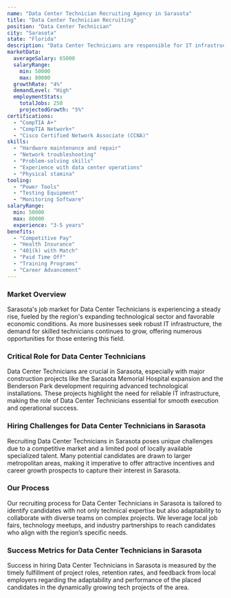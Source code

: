 ```yaml
---
name: "Data Center Technician Recruiting Agency in Sarasota"
title: "Data Center Technician Recruiting"
position: "Data Center Technician"
city: "Sarasota"
state: "Florida"
description: "Data Center Technicians are responsible for IT infrastructure, hardware, servers and computer networks ensuring that they function smoothly in data centers in Sarasota, Florida."
marketData:
  averageSalary: 65000
  salaryRange:
    min: 50000
    max: 80000
  growthRate: "4%"
  demandLevel: "High"
  employmentStats:
    totalJobs: 250
    projectedGrowth: "5%"
certifications:
  - "CompTIA A+"
  - "CompTIA Network+"
  - "Cisco Certified Network Associate (CCNA)"
skills:
  - "Hardware maintenance and repair"
  - "Network troubleshooting"
  - "Problem-solving skills"
  - "Experience with data center operations"
  - "Physical stamina"
tooling:
  - "Power Tools"
  - "Testing Equipment"
  - "Monitoring Software"
salaryRange:
  min: 50000
  max: 80000
  experience: "3-5 years"
benefits:
  - "Competitive Pay"
  - "Health Insurance"
  - "401(k) with Match"
  - "Paid Time Off"
  - "Training Programs"
  - "Career Advancement"
---
```


### Market Overview
Sarasota's job market for Data Center Technicians is experiencing a steady rise, fueled by the region's expanding technological sector and favorable economic conditions. As more businesses seek robust IT infrastructure, the demand for skilled technicians continues to grow, offering numerous opportunities for those entering this field.

### Critical Role for Data Center Technicians
Data Center Technicians are crucial in Sarasota, especially with major construction projects like the Sarasota Memorial Hospital expansion and the Benderson Park development requiring advanced technological installations. These projects highlight the need for reliable IT infrastructure, making the role of Data Center Technicians essential for smooth execution and operational success.

### Hiring Challenges for Data Center Technicians in Sarasota
Recruiting Data Center Technicians in Sarasota poses unique challenges due to a competitive market and a limited pool of locally available specialized talent. Many potential candidates are drawn to larger metropolitan areas, making it imperative to offer attractive incentives and career growth prospects to capture their interest in Sarasota.

### Our Process
Our recruiting process for Data Center Technicians in Sarasota is tailored to identify candidates with not only technical expertise but also adaptability to collaborate with diverse teams on complex projects. We leverage local job fairs, technology meetups, and industry partnerships to reach candidates who align with the region’s specific needs.

### Success Metrics for Data Center Technicians in Sarasota
Success in hiring Data Center Technicians in Sarasota is measured by the timely fulfillment of project roles, retention rates, and feedback from local employers regarding the adaptability and performance of the placed candidates in the dynamically growing tech projects of the area.